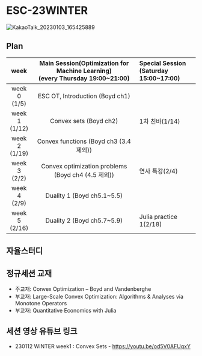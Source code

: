 # ESC-23WINTER

![KakaoTalk_20230103_165425889](https://user-images.githubusercontent.com/56993675/210739941-2714df30-92ed-4cfc-a76f-2f075ccacf47.jpg)

## Plan

|week|Main Session(Optimization for Machine Learning)<br>(every Thursday 19:00~21:00)|Special Session<br>(Saturday 15:00~17:00)|
|:--:|:--------------------------:|:------------------------|
|week 0<br>(1/5)| ESC OT, Introduction (Boyd ch1)| |
|week 1<br>(1/12) | Convex sets (Boyd ch2) <br/>|1차 친바(1/14)|
|week 2<br>(1/19) | Convex functions (Boyd ch3 (3.4 제외)) <br/>| |
|week 3<br>(2/2) | Convex optimization problems (Boyd ch4 (4.5 제외)) <br/>|연사 특강(2/4)|
|week 4<br>(2/9) | Duality 1 (Boyd ch5.1~5.5) <br/>| |
|week 5<br>(2/16) | Duality 2 (Boyd ch5.7~5.9) <br/>|Julia practice 1(2/18)|

## 자율스터디


## 정규세션 교재
- 주교재: Convex Optimization – Boyd and Vandenberghe
- 부교재: Large-Scale Convex Optimization: Algorithms & Analyses via Monotone Operators
- 부교재: Quantitative Economics with Julia 

## 세션 영상 유튜브 링크
- 230112 WINTER week1 : Convex Sets - https://youtu.be/od5V0AFUqxY
